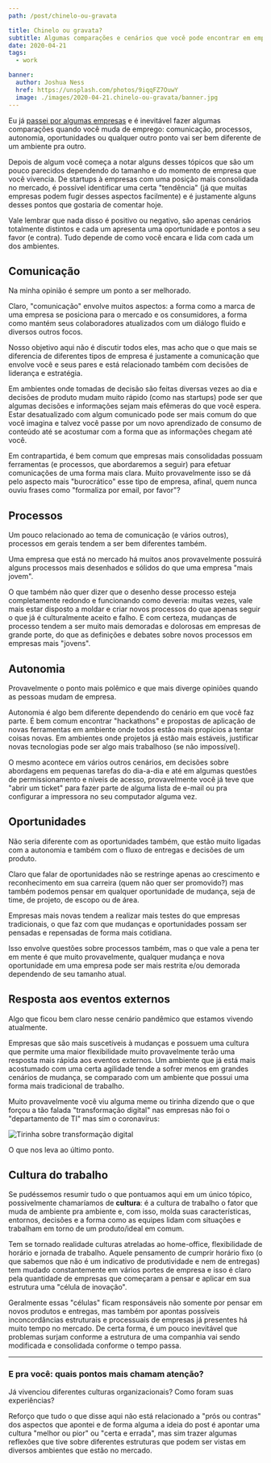 ```yaml
---
path: /post/chinelo-ou-gravata

title: Chinelo ou gravata?
subtitle: Algumas comparações e cenários que você pode encontrar em empresas de diferentes portes, de multinacionais à startups
date: 2020-04-21
tags:
  - work

banner:
  author: Joshua Ness
  href: https://unsplash.com/photos/9iqqFZ7OuwY
  image: ./images/2020-04-21.chinelo-ou-gravata/banner.jpg
---
```


Eu já [passei por algumas empresas](https://www.linkedin.com/in/gabrieluizramos/) e é inevitável fazer algumas comparações quando você muda de emprego: comunicação, processos, autonomia, oportunidades ou qualquer outro ponto vai ser bem diferente de um ambiente pra outro.

Depois de algum você começa a notar alguns desses tópicos que são um pouco parecidos dependendo do tamanho e do momento de empresa que você vivencia. De startups à empresas com uma posição mais consolidada no mercado, é possível identificar uma certa "tendência" (já que muitas empresas podem fugir desses aspectos facilmente) e é justamente alguns desses pontos que gostaria de comentar hoje.

Vale lembrar que nada disso é positivo ou negativo, são apenas cenários totalmente distintos e cada um apresenta uma oportunidade e pontos a seu favor (e contra). Tudo depende de como você encara e lida com cada um dos ambientes.

## Comunicação
Na minha opinião é sempre um ponto a ser melhorado.

Claro, "comunicação" envolve muitos aspectos: a forma como a marca de uma empresa se posiciona para o mercado e os consumidores, a forma como mantém seus colaboradores atualizados com um diálogo fluido e diversos outros focos.

Nosso objetivo aqui não é discutir todos eles, mas acho que o que mais se diferencia de diferentes tipos de empresa é justamente a comunicação que envolve você e seus pares e está relacionado também com decisões de liderança e estratégia.

Em ambientes onde tomadas de decisão são feitas diversas vezes ao dia e decisões de produto mudam muito rápido (como nas startups) pode ser que algumas decisões e informações sejam mais efêmeras do que você espera. Estar desatualizado com algum comunicado pode ser mais comum do que você imagina e talvez você passe por um novo aprendizado de consumo de conteúdo até se acostumar com a forma que as informações chegam até você.

Em contrapartida, é bem comum que empresas mais consolidadas possuam ferramentas (e processos, que abordaremos a seguir) para efetuar comunicações de uma forma mais clara. Muito provavelmente isso se dá pelo aspecto mais "burocrático" esse tipo de empresa, afinal, quem nunca ouviu frases como "formaliza por email, por favor"?

## Processos
Um pouco relacionado ao tema de comunicação (e vários outros), processos em gerais tendem a ser bem diferentes também.

Uma empresa que está no mercado há muitos anos provavelmente possuirá alguns processos mais desenhados e sólidos do que uma empresa "mais jovem".

O que também não quer dizer que o desenho desse processo esteja completamente redondo e funcionando como deveria: muitas vezes, vale mais estar disposto a moldar e criar novos processos do que apenas seguir o que já é culturalmente aceito e falho. E com certeza, mudanças de processo tendem a ser muito mais demoradas e dolorosas em empresas de grande porte, do que as definições e debates sobre novos processos em empresas mais "jovens".

## Autonomia
Provavelmente o ponto mais polêmico e que mais diverge opiniões quando as pessoas mudam de empresa.

Autonomia é algo bem diferente dependendo do cenário em que você faz parte. É bem comum encontrar "hackathons" e propostas de aplicação de novas ferramentas em ambiente onde todos estão mais propícios a tentar coisas novas. Em ambientes onde projetos já estão mais estáveis, justificar novas tecnologias pode ser algo mais trabalhoso (se não impossível).

O mesmo acontece em vários outros cenários, em decisões sobre abordagens em pequenas tarefas do dia-a-dia e até em algumas questões de permissionamento e níveis de acesso, provavelmente você já teve que "abrir um ticket" para fazer parte de alguma lista de e-mail ou pra configurar a impressora no seu computador alguma vez.

## Oportunidades
Não seria diferente com as oportunidades também, que estão muito ligadas com a autonomia e também com o fluxo de entregas e decisões de um produto.

Claro que falar de oportunidades não se restringe apenas ao crescimento e reconhecimento em sua carreira (quem não quer ser promovido?) mas também podemos pensar em qualquer oportunidade de mudança, seja de time, de projeto, de escopo ou de área.

Empresas mais novas tendem a realizar mais testes do que empresas tradicionais, o que faz com que mudanças e oportunidades possam ser pensadas e repensadas de forma mais cotidiana.

Isso envolve questões sobre processos também, mas o que vale a pena ter em mente é que muito provavelmente, qualquer mudança e nova oportunidade em uma empresa pode ser mais restrita e/ou demorada dependendo de seu tamanho atual.

## Resposta aos eventos externos
Algo que ficou bem claro nesse cenário pandêmico que estamos vivendo atualmente.

Empresas que são mais suscetíveis à mudanças e possuem uma cultura que permite uma maior flexibilidade muito provavelmente terão uma resposta mais rápida aos eventos externos. Um ambiente que já está mais acostumado com uma certa agilidade tende a sofrer menos em grandes cenários de mudança, se comparado com um ambiente que possui uma forma mais tradicional de trabalho.

Muito provavelmente você viu alguma meme ou tirinha dizendo que o que forçou a tão falada "transformação digital" nas empresas não foi o "departamento de TI" mas sim o coronavírus:

![Tirinha sobre transformação digital](/images/2020-04-21.chinelo-ou-gravata/transformacao-digital.png)

O que nos leva ao último ponto.

## Cultura do trabalho
Se pudéssemos resumir tudo o que pontuamos aqui em um único tópico, possivelmente chamaríamos de **cultura**: é a cultura de trabalho o fator que muda de ambiente pra ambiente e, com isso, molda suas características, entornos, decisões e a forma como as equipes lidam com situações e trabalham em torno de um produto/ideal em comum.

Tem se tornado realidade culturas atreladas ao home-office, flexibilidade de horário e jornada de trabalho. Aquele pensamento de cumprir horário fixo (o que sabemos que não é um indicativo de produtividade e nem de entregas) tem mudado constantemente em vários portes de empresa e isso é claro pela quantidade de empresas que começaram a pensar e aplicar em sua estrutura uma "célula de inovação".

Geralmente essas "células" ficam responsáveis não somente por pensar em novos produtos e entregas, mas também por apontas possíveis inconcordâncias estruturais e processuais de empresas já presentes há muito tempo no mercado. De certa forma, é um pouco inevitável que problemas surjam conforme a estrutura de uma companhia vai sendo modificada e consolidada conforme o tempo passa.

---

### E pra você: quais pontos mais chamam atenção?

Já vivenciou diferentes culturas organizacionais? Como foram suas experiências?

Reforço que tudo o que disse aqui não está relacionado a "prós ou contras" dos aspectos que apontei e de forma alguma a ideia do post é apontar uma cultura "melhor ou pior" ou "certa e errada", mas sim trazer algumas reflexões que tive sobre diferentes estruturas que podem ser vistas em diversos ambientes que estão no mercado.
